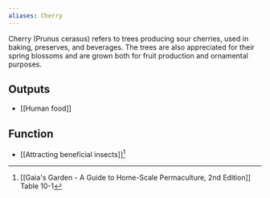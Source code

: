 ```yaml
---
aliases: Cherry
---
```

Cherry (Prunus cerasus) refers to trees producing sour cherries, used in baking, preserves, and beverages. The trees are also appreciated for their spring blossoms and are grown both for fruit production and ornamental purposes.
## Outputs
- [[Human food]]
## Function
- [[Attracting beneficial insects]][^1]

[^1]: [[Gaia's Garden - A Guide to Home-Scale Permaculture, 2nd Edition]] Table 10-1